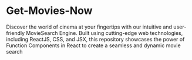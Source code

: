 # Get-Movies-Now
Discover the world of cinema at your fingertips with our intuitive and user-friendly MovieSearch Engine. Built using cutting-edge web technologies, including ReactJS, CSS, and JSX, this repository showcases the power of Function Components in React to create a seamless and dynamic movie search
